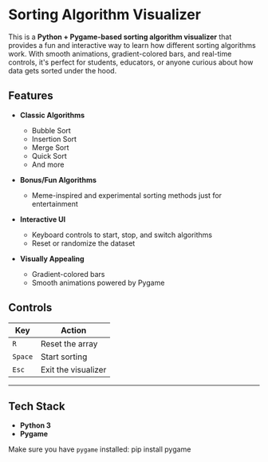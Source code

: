 # Sorting Algorithm Visualizer 

This is a **Python + Pygame-based sorting algorithm visualizer** that provides a fun and interactive way to learn how different sorting algorithms work. With smooth animations, gradient-colored bars, and real-time controls, it's perfect for students, educators, or anyone curious about how data gets sorted under the hood.


## Features

- **Classic Algorithms**
  - Bubble Sort
  - Insertion Sort
  - Merge Sort
  - Quick Sort
  - And more

- **Bonus/Fun Algorithms**
  - Meme-inspired and experimental sorting methods just for entertainment

- **Interactive UI**
  - Keyboard controls to start, stop, and switch algorithms
  - Reset or randomize the dataset

- **Visually Appealing**
  - Gradient-colored bars
  - Smooth animations powered by Pygame


## Controls

| Key           | Action                          |
|---------------|---------------------------------|
| `R`           | Reset the array                 |
| `Space`       | Start sorting                   |
| `Esc`         | Exit the visualizer             |

---

## Tech Stack

- **Python 3**
- **Pygame**

Make sure you have `pygame` installed:
pip install pygame
